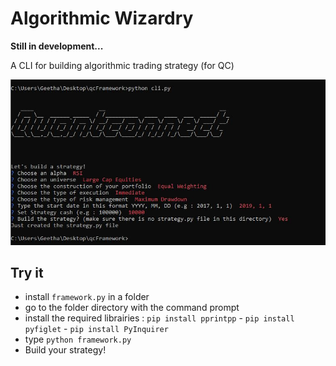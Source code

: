 # Algorithmic Wizardry

**Still in development...**

A CLI for building algorithmic trading strategy (for QC)

<img src="Capture.JPG"/>

## Try it

- install ```framework.py``` in a folder
- go to the folder directory with the command prompt
- install the required librairies : 
                                   ```pip install pprintpp```
                                  - ```pip install pyfiglet```
                                  - ```pip install PyInquirer```
- type ```python framework.py```
- Build your strategy!

